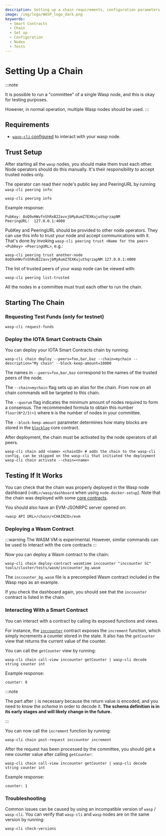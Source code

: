 ```yaml
---
description: Setting up a chain requirements, configuration parameters, validators and tests.
image: /img/logo/WASP_logo_dark.png
keywords:
  - Smart Contracts
  - Chain
  - Set up
  - Configuration
  - Nodes
  - Tests
---
```


# Setting Up a Chain

:::note

It is possible to run a "committee" of a single Wasp node, and this is okay for testing purposes.

However, in normal operation, multiple Wasp nodes should be used.
:::

## Requirements

- [`wasp-cli` configured](wasp-cli.md) to interact with your wasp node.

## Trust Setup

After starting all the `wasp` nodes, you should make them trust each other. Node operators should do this manually. It's
their responsibility to accept trusted nodes only.

The operator can read their node's public key and PeeringURL by running `wasp-cli peering info`:

```shell
wasp-cli peering info
```

Example response:

```log
PubKey: 8oQ9xHWvfnShRxB22avvjbMyAumZ7EXKujuthqrzapNM
PeeringURL:  127.0.0.1:4000
```

PubKey and PeeringURL should be provided to other node operators.
They can use this info to trust your node and accept communications with it.
That's done by invoking `wasp-cli peering trust <Name for the peer> <PubKey> <PeeringURL>`, e.g.:

```shell
wasp-cli peering trust another-node 8oQ9xHWvfnShRxB22avvjbMyAumZ7EXKujuthqrzapNM 127.0.0.1:4000
```

The list of trusted peers of your wasp node can be viewed with:

```shell
wasp-cli peering list-trusted
```

All the nodes in a committee must trust each other to run the chain.

## Starting The Chain

### Requesting Test Funds (only for testnet)

```shell
wasp-cli request-funds
```

### Deploy the IOTA Smart Contracts Chain

You can deploy your IOTA Smart Contracts chain by running:

```shell
wasp-cli chain deploy --peers=foo,bar,baz --chain=mychain --description="My chain" --block-keep-amount=10000
```

The names in `--peers=foo,bar,baz` correspond to the names of the trusted peers of the node.

The `--chain=mychain` flag sets up an alias for the chain. From now on all chain commands will be targeted to this
chain.

The `--quorum` flag indicates the minimum amount of nodes required to form a consensus. The recommended formula to
obtain this number `floor(N*2/3)+1` where `N` is the number of nodes in your committee.

The `--block-keep-amount` parameter determines how many blocks are stored in the [`blocklog`](../core_concepts/core_contracts/blocklog.md) core contract.

After deployment, the chain must be activated by the node operators of all peers.

```shell
wasp-cli chain add <name> <chainID> # adds the chain to the wasp-cli config, can be skipped on the wasp-cli that initiated the deployment
wasp-cli chain activate --chain=<name>

```

## Testing If It Works

You can check that the chain was properly deployed in the Wasp node dashboard (`<URL>/wasp/dashboard` when using `node-docker-setup`).
Note that the chain was deployed with some [core contracts](../core_concepts/core_contracts/overview.md).

You should also have an EVM-JSONRPC server opened on:

```info
<wasp API URL>/chain/<CHAINID>/evm
```

### Deploying a Wasm Contract

:::warning
The WASM VM is experimental. However, similar commands can be used to interact with the core contracts
:::

Now you can deploy a Wasm contract to the chain:

```shell
wasp-cli chain deploy-contract wasmtime inccounter "inccounter SC" tools/cluster/tests/wasm/inccounter_bg.wasm
```

The `inccounter_bg.wasm` file is a precompiled Wasm contract included in the Wasp repo as an example.

If you check the dashboard again, you should see that the `inccounter` contract is listed in the chain.

### Interacting With a Smart Contract

You can interact with a contract by calling its exposed functions and views.

For instance, the [`inccounter`](https://github.com/iotaledger/wasp/tree/master/contracts/wasm/inccounter/src) contract
exposes the `increment` function, which simply increments a counter stored in the state. It also has the `getCounter`
view that returns the current value of the counter.

You can call the `getCounter` view by running:

```shell
wasp-cli chain call-view inccounter getCounter | wasp-cli decode string counter int
```

Example response:

```log
counter: 0
```

:::note

The part after `|` is necessary because the return value is encoded, and you need to know the _schema_ in order to
decode it. **The schema definition is in its early stages and will likely change in the future.**

:::

You can now call the `increment` function by running:

```shell
wasp-cli chain post-request inccounter increment
```

After the request has been processed by the committee, you should get a new
counter value after calling `getCounter`:

```shell
wasp-cli chain call-view inccounter getCounter | wasp-cli decode string counter int
```

Example response:

```log
counter: 1
```

### Troubleshooting

Common issues can be caused by using an incompatible version of `wasp` / `wasp-cli`.
You can verify that `wasp-cli` and `wasp` nodes are on the same version by running:

```shell
wasp-cli check-versions
```
